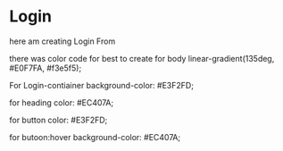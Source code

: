 # Login
here am creating Login From

there was color code for best to create
for body
linear-gradient(135deg, #E0F7FA, #f3e5f5);

For Login-contiainer
background-color: #E3F2FD;

for heading
color: #EC407A;

for button
color: #E3F2FD;

for butoon:hover
background-color: #EC407A;
